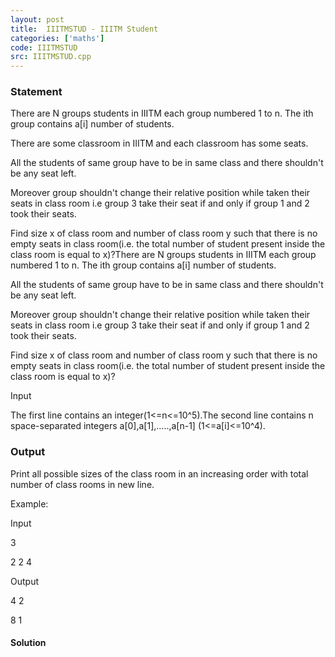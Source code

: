 ```yaml
---
layout: post
title:  IIITMSTUD - IIITM Student
categories: ['maths']
code: IIITMSTUD
src: IIITMSTUD.cpp
---
```


### **Statement**

There are N groups students in IIITM each group numbered 1 to n. The ith group
contains a[i] number of students.

There are some classroom in IIITM and each classroom has some seats.

All the students of same group have to be in same class and there shouldn't be
any seat left.

Moreover group shouldn't change their relative position while taken their
seats in class room i.e group 3 take their seat if and only if group 1 and 2
took their seats.

Find size x of class room and number of class room y such that there is no
empty seats in class room(i.e. the total number of student present inside the
class room is equal to x)?There are N groups students in IIITM each group
numbered 1 to n. The ith group contains a[i] number of students.

All the students of same group have to be in same class and there shouldn't be
any seat left.

Moreover group shouldn't change their relative position while taken their
seats in class room i.e group 3 take their seat if and only if group 1 and 2
took their seats.

Find size x of class room and number of class room y such that there is no
empty seats in class room(i.e. the total number of student present inside the
class room is equal to x)?

Input

The first line contains an integer(1<=n<=10^5).The second line contains n
space-separated integers a[0],a[1],.....,a[n-1] (1<=a[i]<=10^4).

### Output

Print all possible sizes of the class room in an increasing order with total
number of class rooms in new line.

Example:

Input

3

2 2 4

Output

4 2

8 1



#### **Solution**



